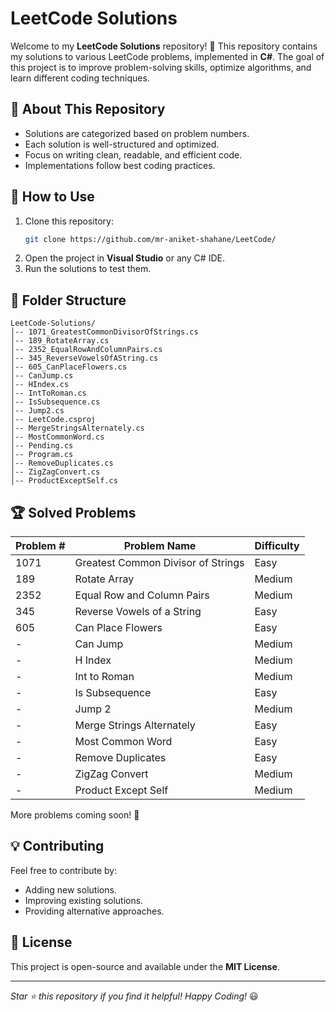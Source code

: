 # LeetCode Solutions

Welcome to my **LeetCode Solutions** repository! 🚀 This repository contains my solutions to various LeetCode problems, implemented in **C#**. The goal of this project is to improve problem-solving skills, optimize algorithms, and learn different coding techniques.

## 📌 About This Repository
- Solutions are categorized based on problem numbers.
- Each solution is well-structured and optimized.
- Focus on writing clean, readable, and efficient code.
- Implementations follow best coding practices.

## 🔧 How to Use
1. Clone this repository:
   ```sh
   git clone https://github.com/mr-aniket-shahane/LeetCode/
   ```
2. Open the project in **Visual Studio** or any C# IDE.
3. Run the solutions to test them.

## 📂 Folder Structure
```
LeetCode-Solutions/
│-- 1071_GreatestCommonDivisorOfStrings.cs
│-- 189_RotateArray.cs
│-- 2352_EqualRowAndColumnPairs.cs
│-- 345_ReverseVowelsOfAString.cs
│-- 605_CanPlaceFlowers.cs
│-- CanJump.cs
│-- HIndex.cs
│-- IntToRoman.cs
│-- IsSubsequence.cs
│-- Jump2.cs
│-- LeetCode.csproj
│-- MergeStringsAlternately.cs
│-- MostCommonWord.cs
│-- Pending.cs
│-- Program.cs
│-- RemoveDuplicates.cs
│-- ZigZagConvert.cs
│-- ProductExceptSelf.cs
```

## 🏆 Solved Problems
| Problem # | Problem Name | Difficulty |
|-----------|-------------|------------|
| 1071 | Greatest Common Divisor of Strings | Easy |
| 189 | Rotate Array | Medium |
| 2352 | Equal Row and Column Pairs | Medium |
| 345 | Reverse Vowels of a String | Easy |
| 605 | Can Place Flowers | Easy |
| - | Can Jump | Medium |
| - | H Index | Medium |
| - | Int to Roman | Medium |
| - | Is Subsequence | Easy |
| - | Jump 2 | Medium |
| - | Merge Strings Alternately | Easy |
| - | Most Common Word | Easy |
| - | Remove Duplicates | Easy |
| - | ZigZag Convert | Medium |
| - | Product Except Self | Medium |

More problems coming soon! 🚀

## 💡 Contributing
Feel free to contribute by:
- Adding new solutions.
- Improving existing solutions.
- Providing alternative approaches.

## 📜 License
This project is open-source and available under the **MIT License**.

---
_Star ⭐ this repository if you find it helpful! Happy Coding!_ 😃

